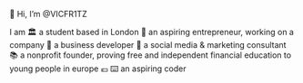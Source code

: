 👋 Hi, I’m @VICFR1TZ

I am 
🏛 a student based in London
🚀 an aspiring entrepreneur, working on a company
🧠 a business developer
📲 a social media & marketing consultant
📚 a nonprofit founder, proving free and independent financial education to young people in europe 💶
⌨️ an aspiring coder
